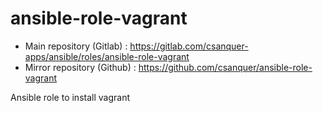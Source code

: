 ansible-role-vagrant
====================

* Main repository (Gitlab) : https://gitlab.com/csanquer-apps/ansible/roles/ansible-role-vagrant
* Mirror repository (Github) : https://github.com/csanquer/ansible-role-vagrant

Ansible role to install vagrant
